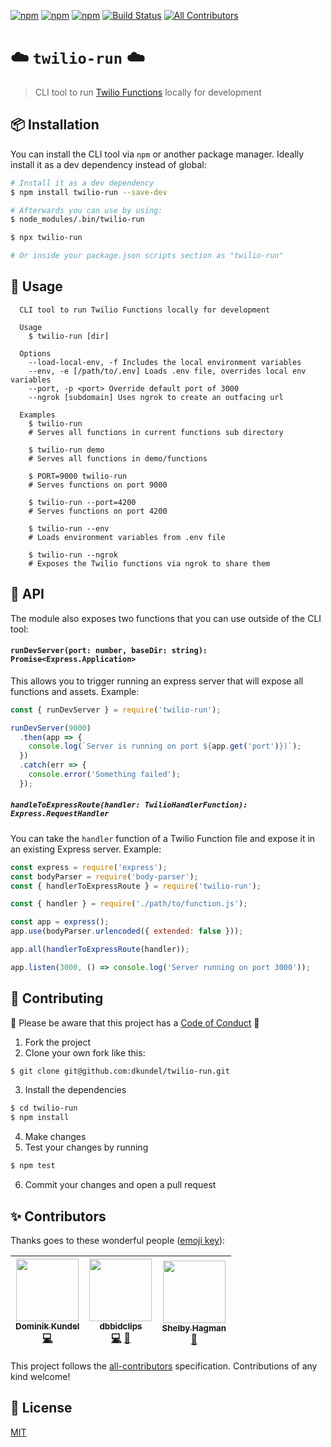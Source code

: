 [![npm](https://img.shields.io/npm/v/twilio-run.svg?style=flat-square)](https://npmjs.com/package/twilio-run) [![npm](https://img.shields.io/npm/dt/twilio-run.svg?style=flat-square)](https://npmjs.com/package/twilio-run) [![npm](https://img.shields.io/npm/l/twilio-run.svg?style=flat-square)](/LICENSE) [![Build Status](https://travis-ci.org/dkundel/twilio-run.svg?branch=master)](https://travis-ci.org/dkundel/twilio-run)
[![All Contributors](https://img.shields.io/badge/all_contributors-3-orange.svg?style=flat-square)](#contributors)

# ☁️ `twilio-run` ☁️

> CLI tool to run [Twilio Functions](https://twilio.com/functions) locally for development

## 📦 Installation

You can install the CLI tool via `npm` or another package manager. Ideally install it as a dev dependency instead of global:

```bash
# Install it as a dev dependency
$ npm install twilio-run --save-dev

# Afterwards you can use by using:
$ node_modules/.bin/twilio-run

$ npx twilio-run

# Or inside your package.json scripts section as "twilio-run"
```

## 📖 Usage

```
  CLI tool to run Twilio Functions locally for development

  Usage
    $ twilio-run [dir]

  Options
    --load-local-env, -f Includes the local environment variables
    --env, -e [/path/to/.env] Loads .env file, overrides local env variables
    --port, -p <port> Override default port of 3000
    --ngrok [subdomain] Uses ngrok to create an outfacing url

  Examples
    $ twilio-run
    # Serves all functions in current functions sub directory

    $ twilio-run demo
    # Serves all functions in demo/functions

    $ PORT=9000 twilio-run
    # Serves functions on port 9000

    $ twilio-run --port=4200
    # Serves functions on port 4200

    $ twilio-run --env
    # Loads environment variables from .env file

    $ twilio-run --ngrok
    # Exposes the Twilio functions via ngrok to share them
```

## 🔬 API

The module also exposes two functions that you can use outside of the CLI tool:

#### `runDevServer(port: number, baseDir: string): Promise<Express.Application>`

This allows you to trigger running an express server that will expose all functions and assets. Example:

```js
const { runDevServer } = require('twilio-run');

runDevServer(9000)
  .then(app => {
    console.log(`Server is running on port ${app.get('port')})`);
  })
  .catch(err => {
    console.error('Something failed');
  });
```

##### `handleToExpressRoute(handler: TwilioHandlerFunction): Express.RequestHandler`

You can take the `handler` function of a Twilio Function file and expose it in an existing Express server. Example:

```js
const express = require('express');
const bodyParser = require('body-parser');
const { handlerToExpressRoute } = require('twilio-run');

const { handler } = require('./path/to/function.js');

const app = express();
app.use(bodyParser.urlencoded({ extended: false }));

app.all(handlerToExpressRoute(handler));

app.listen(3000, () => console.log('Server running on port 3000'));
```

## 💞 Contributing

💖 Please be aware that this project has a [Code of Conduct](CODE_OF_CONDUCT.md) 💖

1.  Fork the project
2.  Clone your own fork like this:

```bash
$ git clone git@github.com:dkundel/twilio-run.git
```

3.  Install the dependencies

```bash
$ cd twilio-run
$ npm install
```

4.  Make changes
5.  Test your changes by running

```bash
$ npm test
```

6.  Commit your changes and open a pull request

## ✨ Contributors

Thanks goes to these wonderful people ([emoji key](https://github.com/kentcdodds/all-contributors#emoji-key)):

<!-- ALL-CONTRIBUTORS-LIST:START - Do not remove or modify this section -->
<!-- prettier-ignore -->
| [<img src="https://avatars3.githubusercontent.com/u/1505101?v=4" width="100px;"/><br /><sub><b>Dominik Kundel</b></sub>](https://dkundel.com)<br />[💻](https://github.com/dkundel/twilio-run/commits?author=dkundel "Code") | [<img src="https://avatars1.githubusercontent.com/u/41997517?v=4" width="100px;"/><br /><sub><b>dbbidclips</b></sub>](https://github.com/dbbidclips)<br />[💻](https://github.com/dkundel/twilio-run/commits?author=dbbidclips "Code") [🐛](https://github.com/dkundel/twilio-run/issues?q=author%3Adbbidclips "Bug reports") | [<img src="https://avatars0.githubusercontent.com/u/1033099?v=4" width="100px;"/><br /><sub><b>Shelby Hagman</b></sub>](https://shagman.codes)<br />[🐛](https://github.com/dkundel/twilio-run/issues?q=author%3AShelbyZ "Bug reports") |
| :---: | :---: | :---: |
<!-- ALL-CONTRIBUTORS-LIST:END -->

This project follows the [all-contributors](https://github.com/kentcdodds/all-contributors) specification. Contributions of any kind welcome!

## 📜 License

[MIT](LICENSE)
